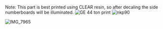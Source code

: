 Note: This part is best printed using CLEAR resin, so after decaling the side numberboards will be illuminated.
![GE 44 ton print](https://github.com/user-attachments/assets/9255f6cd-b6f4-4f42-8f48-32893b58b2e1)
![nkp90](https://github.com/user-attachments/assets/34197155-f5d8-4fe5-a410-782fd9ac265a)


![IMG_7965](https://github.com/user-attachments/assets/46a46ad3-1a2c-47a4-bec9-197cf5ef9dbb)


